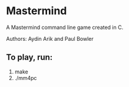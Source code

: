 Mastermind
==========

A Mastermind command line game created in C.

Authors: Aydin Arik and Paul Bowler

To play, run:
-------------
1. make
2. ./mm4pc
